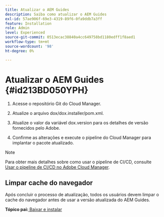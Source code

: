 ```yaml
---
title: Atualizar o AEM Guides
description: Saiba como atualizar o AEM Guides
exl-id: 57ae906f-69e3-4319-89f6-0fa9ddb7a3ff
feature: Installation
role: Admin
level: Experienced
source-git-commit: 0513ecac38840a4cc649758bd1180edff1f8aed1
workflow-type: tm+mt
source-wordcount: '98'
ht-degree: 0%

---
```


# Atualizar o AEM Guides {#id213BD050YPH}

1. Acesse o repositório Git do Cloud Manager.

1. Atualize o arquivo dox/dox.installer/pom.xml.

1. Atualize o valor da variável dox.version para os detalhes de versão fornecidos pelo Adobe.

1. Confirme as alterações e execute o pipeline do Cloud Manager para implantar o pacote atualizado.


>[!NOTE]
>
> Para obter mais detalhes sobre como usar o pipeline de CI/CD, consulte [Usar o pipeline de CI/CD no Adobe Cloud Manager](https://experienceleague.adobe.com/docs/experience-manager-learn/foundation/cloud-manager/use-the-cicd-pipeline-in-cloud-manager-for-aem.html).

## Limpar cache do navegador

Após concluir o processo de atualização, todos os usuários devem limpar o cache do navegador antes de usar a versão atualizada do AEM Guides.

**Tópico pai:**&#x200B;[ Baixar e instalar](download-install.md)
